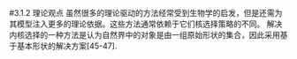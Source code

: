 #3.1.2 理论观点
虽然很多的理论驱动的方法经常受到生物学的启发，但是还需为其模型注入更多的理论依据。这些方法通常依赖于它们核选择策略的不同。
解决内核选择的一种方法是认为自然界中的对象是由一组原始形状的集合，因此采用基于基本形状的解决方案[45-47].